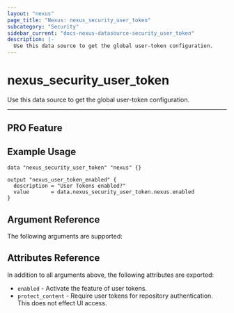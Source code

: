 ```yaml
---
layout: "nexus"
page_title: "Nexus: nexus_security_user_token"
subcategory: "Security"
sidebar_current: "docs-nexus-datasource-security_user_token"
description: |-
  Use this data source to get the global user-token configuration.
---
```


# nexus_security_user_token

Use this data source to get the global user-token configuration.

---
**PRO Feature**
---

## Example Usage

```hcl
data "nexus_security_user_token" "nexus" {}

output "nexus_user_token_enabled" {
  description = "User Tokens enabled?"
  value       = data.nexus_security_user_token.nexus.enabled
}
```

## Argument Reference

The following arguments are supported:



## Attributes Reference

In addition to all arguments above, the following attributes are exported:

* `enabled` - Activate the feature of user tokens.
* `protect_content` - Require user tokens for repository authentication. This does not effect UI access.


